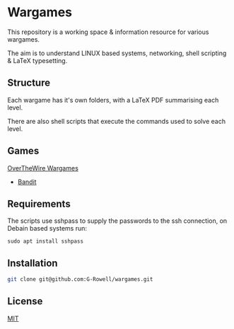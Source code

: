 # Wargames

This repository is a working space & information resource for various wargames.

The aim is to understand LINUX based systems, networking, shell scripting & LaTeX typesetting.

## Structure

Each wargame has it's own folders, with a LaTeX PDF summarising each level.

There are also shell scripts that execute the commands used to solve each level.

## Games

[OverTheWire Wargames](https://overthewire.org/wargames/)
+ [Bandit](https://overthewire.org/wargames/bandit/)

## Requirements

The scripts use sshpass to supply the passwords to the ssh connection,
on Debain based systems run:
```
sudo apt install sshpass
```

## Installation

```bash
git clone git@github.com:G-Rowell/wargames.git
```

## License
[MIT](https://choosealicense.com/licenses/mit/)
